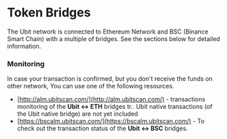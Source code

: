 # Token Bridges

The Ubit network is connected to Ethereum Network and BSC \(Binance Smart Chain\) with a multiple of bridges. See the sections below for detailed information.

### Monitoring

In case your transaction is confirmed, but you don't receive the funds on other network, You can use one of the following resources.

* [http://alm.ubitscan.com/](http://alm.ubitscan.com/) - transactions monitoring of the **Ubit &lt;-&gt; ETH** bridges tr.. Ubit native transactions \(of the Ubit native bridge\) are not yet included
* [https://bscalm.ubitscan.com/](https://bscalm.ubitscan.com/) - To check out the transaction status of the **Ubit &lt;-&gt; BSC** bridges.

